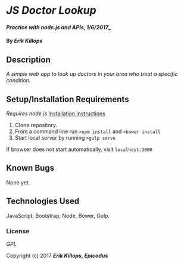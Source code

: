 # _JS Doctor Lookup_

#### _Practice with node.js and APIs, 1/6/2017__

#### By _**Erik Killops**_

## Description

_A simple web app to look up doctors in your area who treat a specific condition._


## Setup/Installation Requirements

_Requires node.js_
[Installation instructions]( https://www.learnhowtoprogram.com/javascript/getting-started-with-javascript-2f9a73dc-b7f5-4a22-9101-e69d49f552ac/installing-node-js )

1. Clone repository.
2. From a command line run `>npm install` and `>bower install`
3. Start local server by running `>gulp serve`

If browser does not start automatically, visit `localhost:3000`


## Known Bugs

None yet.

## Technologies Used

JavaScript, Bootstrap, Node, Bower, Gulp.

### License

*GPL*

Copyright (c) 2017 **_Erik Killops, Epicodus_**
